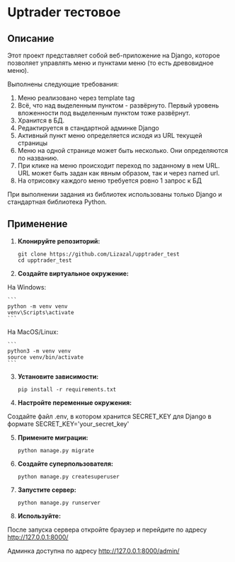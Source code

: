 # Uptrader тестовое 

## Описание

Этот проект представляет собой веб-приложение на Django, которое позволяет управлять меню и пунктами меню (то есть древовидное меню).

Выполнены следующие требования:
1) Меню реализовано через template tag
2) Всё, что над выделенным пунктом - развёрнуто. Первый уровень вложенности под выделенным пунктом тоже развёрнут.
3) Хранится в БД.
4) Редактируется в стандартной админке Django
5) Активный пункт меню определяется исходя из URL текущей страницы
6) Меню на одной странице может быть несколько. Они определяются по названию.
7) При клике на меню происходит переход по заданному в нем URL. URL может быть задан как явным образом, так и через named url.
8) На отрисовку каждого меню требуется ровно 1 запрос к БД

При выполнении задания из библиотек использованы только Django и стандартная библиотека Python.


## Применение

1. **Клонируйте репозиторий:**
    ```
    git clone https://github.com/Lizazal/upptrader_test
    cd upptrader_test
    ```
2. **Создайте виртуальное окружение:**

На Windows:

    ```
    python -m venv venv
    venv\Scripts\activate
    ```

На MacOS/Linux:

    ```
    python3 -m venv venv
    source venv/bin/activate
    ```

3. **Установите зависимости:**

    ```
    pip install -r requirements.txt
    ```

4. **Настройте переменные окружения:**

Создайте файл .env, в котором хранится SECRET_KEY для Django в формате SECRET_KEY='your_secret_key'

5. **Примените миграции:**

    ```
    python manage.py migrate
    ```

6. **Создайте суперпользователя:**

    ```
    python manage.py createsuperuser
    ```

7. **Запустите сервер:**

    ```
    python manage.py runserver
    ```

8. **Используйте:**

После запуска сервера откройте браузер и перейдите по адресу http://127.0.0.1:8000/

Админка доступна по адресу http://127.0.0.1:8000/admin/